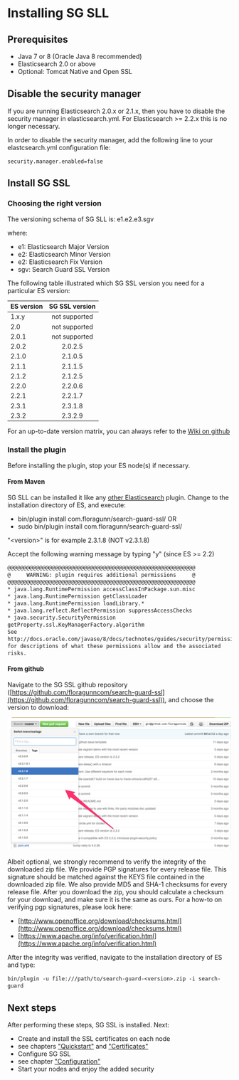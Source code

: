 # Installing SG SLL

## Prerequisites

* Java 7 or 8 (Oracle Java 8 recommended)
* Elasticsearch 2.0 or above
* Optional: Tomcat Native and Open SSL

## Disable the security manager

If you are running Elasticsearch 2.0.x or 2.1.x, then you have to disable the security manager in elasticsearch.yml. For Elasticsearch >= 2.2.x this is no longer necessary.

In order to disable the security manager, add the following line to your elastcsearch.yml configuration file:

```
security.manager.enabled=false
```

## Install SG SSL

### Choosing the right version

The versioning schema of SG SLL is: e1.e2.e3.sgv

where:

* e1: Elasticsearch Major Version
* e2: Elasticsearch Minor Version
* e2: Elasticsearch Fix Version
* sgv: Search Guard SSL Version

The following table illustrated which SG SSL version you need for a particular ES version:

| ES version        | SG SSL version |
| ------------- |:-------------:| 
| 1.x.y      | not supported |
| 2.0      | not supported      |
| 2.0.1 | not supported      |
| 2.0.2 | 2.0.2.5      |
| 2.1.0 | 2.1.0.5      |
| 2.1.1 | 2.1.1.5      |
| 2.1.2 | 2.1.2.5      |
| 2.2.0 | 2.2.0.6      |
|2.2.1	|2.2.1.7 |
|2.3.1	|2.3.1.8|
|2.3.2	|2.3.2.9|

For an up-to-date version matrix, you can always refer to the [Wiki on github](https://github.com/floragunncom/search-guard-ssl/wiki)


### Install the plugin

Before installing the plugin, stop your ES node(s) if necessary.

#### From Maven

SG SLL can be installed it like any [other Elasticsearch](https://www.elastic.co/guide/en/elasticsearch/plugins/2.2/plugin-management.html) plugin. Change to the installation directory of ES, and execute:

* bin/plugin install com.floragunn/search-guard-ssl/<version> OR
* sudo bin/plugin install com.floragunn/search-guard-ssl/<version>

"&lt;version&gt;" is for example 2.3.1.8 (NOT v2.3.1.8)

Accept the following warning message by typing "y" (since ES >= 2.2)

```
@@@@@@@@@@@@@@@@@@@@@@@@@@@@@@@@@@@@@@@@@@@@@@@@@@@@@@@@@@@
@     WARNING: plugin requires additional permissions     @
@@@@@@@@@@@@@@@@@@@@@@@@@@@@@@@@@@@@@@@@@@@@@@@@@@@@@@@@@@@
* java.lang.RuntimePermission accessClassInPackage.sun.misc
* java.lang.RuntimePermission getClassLoader
* java.lang.RuntimePermission loadLibrary.*
* java.lang.reflect.ReflectPermission suppressAccessChecks
* java.security.SecurityPermission getProperty.ssl.KeyManagerFactory.algorithm
See http://docs.oracle.com/javase/8/docs/technotes/guides/security/permissions.html
for descriptions of what these permissions allow and the associated risks.
```

#### From github

Navigate to the SG SSL github repository ([https://github.com/floragunncom/search-guard-ssl](https://github.com/floragunncom/search-guard-ssl)), and choose the version to download:

![Download SG as zip archive](images/choose_version_github.jpg)

Albeit optional, we strongly recommend to verify the integrity of the downloaded zip file. We provide PGP signatures for every release file. This signature should be matched against the KEYS file contained in the downloaded zip file. We also provide MD5 and SHA-1 checksums for every release file. After you download the zip, you should calculate a checksum for your download, and make sure it is the same as ours. For a how-to on verifying pgp signatures, please look here:

* [http://www.openoffice.org/download/checksums.html](http://www.openoffice.org/download/checksums.html)
* [https://www.apache.org/info/verification.html](https://www.apache.org/info/verification.html)

After the integrity was verified, navigate to the installation directory of ES and type:

```
bin/plugin -u file:///path/to/search-guard-<version>.zip -i search-guard
```

## Next steps

After performing these steps, SG SSL is installed. Next:

* Create and install the SSL certificates on each node
 * see chapters ["Quickstart"](quick_start.md) and ["Certificates"](certificates.md)
* Configure SG SSL
 * see chapter ["Configuration"](configuration.md) 
* Start your nodes and enjoy the added security